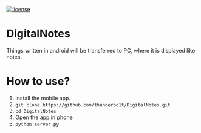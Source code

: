 [![license](https://img.shields.io/github/license/mashape/apistatus.svg)]() 

# DigitalNotes
Things written in android will be transferred to PC, where it is displayed like notes. 

# How to use?

1. Install the mobile app.
2. ``` git clone https://github.com/thunderbo1t/DigitalNotes.git ```
3. ``` cd DigitalNotes ```
4. Open the app in phone 
5. ``` python server.py ``` 
